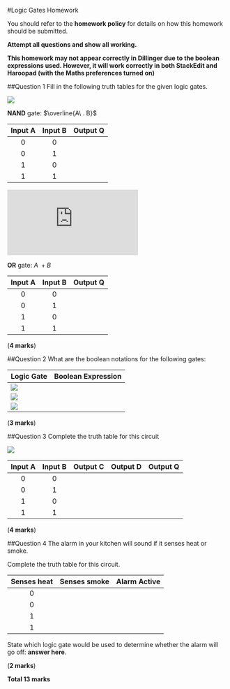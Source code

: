 #Logic Gates Homework

You should refer to the **homework policy** for details on how this homework should be submitted.

**Attempt all questions and show all working.**

**This homework may not appear correctly in Dillinger due to the boolean expressions used. However, it will work correctly in both StackEdit and Haroopad (with the Maths preferences turned on)**

##Question 1
Fill in the following truth tables for the given logic gates.

![](https://www.dropbox.com/s/vpyrsi1hyhv0gbs/and_gate.jpg?dl=1)

**NAND** gate: $\overline{A\ . B}$

|Input A|Input B|Output Q|
|:-----:|:-----:|:------:|
|0|0| |
|0|1| |
|1|0| |
|1|1| |

![](https://www.dropbox.com/s/xfm1g0534wndq9p/or_gate.pdf?dl=1)

**OR** gate: $A\ + B$

|Input A|Input B|Output Q|
|:-----:|:-----:|:------:|
|0|0| |
|0|1| |
|1|0| |
|1|1| |

(**4 marks**)

##Question 2
What are the boolean notations for the following gates:

|Logic Gate|Boolean Expression|
|----------|------------------|
|![](https://www.dropbox.com/s/84x5o66ahkl1u58/and_gate_q2.jpg?dl=1)| |
|![](https://www.dropbox.com/s/yr87ofb0ch4j1wq/or_gate_q2.jpg?dl=1)| |
|![](https://www.dropbox.com/s/z12pxzosq95q76t/not_gate_q2.jpg?dl=1)| |


(**3 marks**)

##Question 3
Complete the truth table for this circuit

![](https://www.dropbox.com/s/td5xmlvmuj0m0x2/circuit_q3.jpg?dl=1)

|Input A|Input B|Output C|Output D|Output Q|
|:-----:|:-----:|:------:|:------:|:------:|
|0|0| | | |
|0|1| | | |
|1|0| | | |
|1|1| | | |

(**4 marks**)

##Question 4
The alarm in your kitchen will sound if it senses heat or smoke.

Complete the truth table for this circuit.

|Senses heat|Senses smoke|Alarm Active|
|:---------:|:----------:|:----------:|
|0| | |
|0| | |
|1| | |
|1| | |

State which logic gate would be used to determine whether the alarm will go off: **answer here**.

(**2 marks**)

**Total 13 marks**